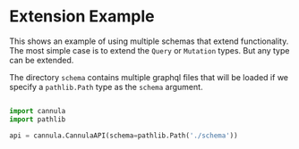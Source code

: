 # Extension Example

This shows an example of using multiple schemas that extend functionality. The most simple case is to extend the `Query` or `Mutation` types. But any type can be extended.

The directory `schema` contains multiple graphql files that will be loaded if we specify a `pathlib.Path` type as the `schema` argument.

```python

import cannula
import pathlib

api = cannula.CannulaAPI(schema=pathlib.Path('./schema'))
```